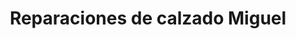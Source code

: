 ---
title: "Reparaciones de calzado Miguel"
url: /granada/reparaciones-de-calzado-miguel/
shop: cuero
---